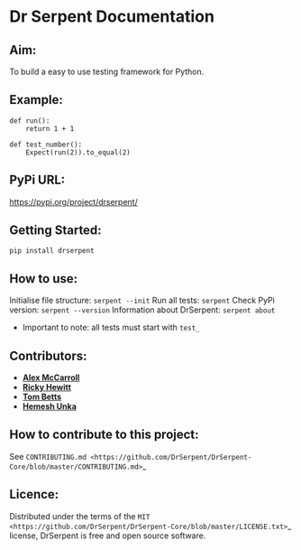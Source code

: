# Dr Serpent Documentation

## Aim:
To build a easy to use testing framework for Python.

## Example:
```
def run():
    return 1 + 1

def test_number():
    Expect(run(2)).to_equal(2)
```

## PyPi URL:

https://pypi.org/project/drserpent/

## Getting Started:

`pip install drserpent`


## How to use:

Initialise file structure: `serpent --init`
Run all tests: `serpent`
Check PyPi version: `serpent --version`
Information about DrSerpent: `serpent about`

* Important to note: all tests must start with `test_`

## Contributors:
* **[Alex McCarroll](https://github.com/AlexMcCarroll)**
* **[Ricky Hewitt](https://github.com/rewitt94)**
* **[Tom Betts](https://github.com/T-Betts)**
* **[Hemesh Unka](https://github.com/Hemesh-Unka)**

## How to contribute to this project:

See `CONTRIBUTING.md <https://github.com/DrSerpent/DrSerpent-Core/blob/master/CONTRIBUTING.md>`_

## Licence:

Distributed under the terms of the `MIT <https://github.com/DrSerpent/DrSerpent-Core/blob/master/LICENSE.txt>`_  license, DrSerpent is free and open source software.
